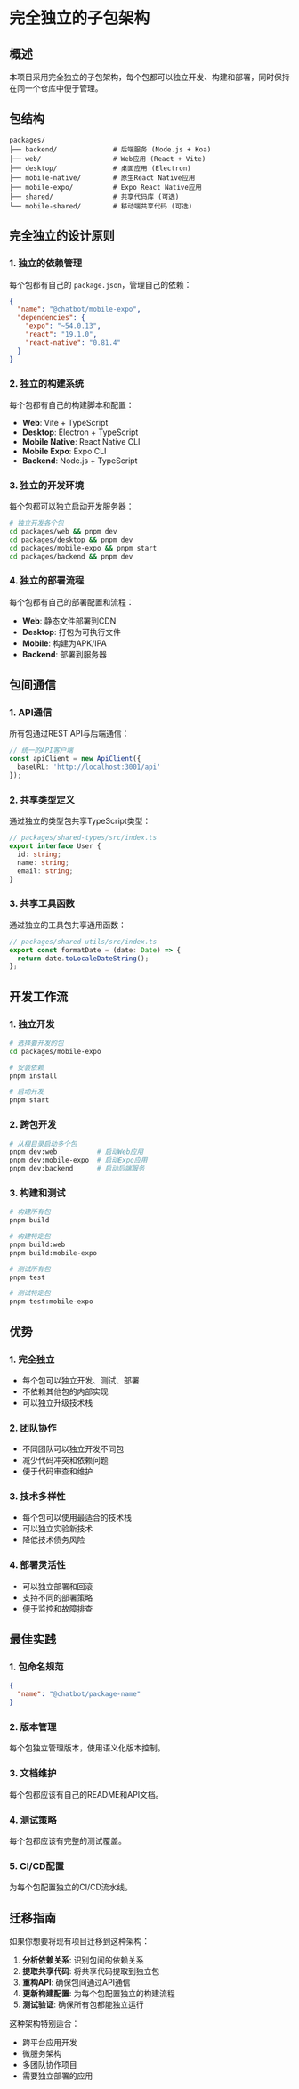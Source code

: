 # 完全独立的子包架构

## 概述

本项目采用完全独立的子包架构，每个包都可以独立开发、构建和部署，同时保持在同一个仓库中便于管理。

## 包结构

```
packages/
├── backend/              # 后端服务 (Node.js + Koa)
├── web/                  # Web应用 (React + Vite)
├── desktop/              # 桌面应用 (Electron)
├── mobile-native/        # 原生React Native应用
├── mobile-expo/          # Expo React Native应用
├── shared/               # 共享代码库 (可选)
└── mobile-shared/        # 移动端共享代码 (可选)
```

## 完全独立的设计原则

### 1. 独立的依赖管理

每个包都有自己的 `package.json`，管理自己的依赖：

```json
{
  "name": "@chatbot/mobile-expo",
  "dependencies": {
    "expo": "~54.0.13",
    "react": "19.1.0",
    "react-native": "0.81.4"
  }
}
```

### 2. 独立的构建系统

每个包都有自己的构建脚本和配置：

- **Web**: Vite + TypeScript
- **Desktop**: Electron + TypeScript
- **Mobile Native**: React Native CLI
- **Mobile Expo**: Expo CLI
- **Backend**: Node.js + TypeScript

### 3. 独立的开发环境

每个包都可以独立启动开发服务器：

```bash
# 独立开发各个包
cd packages/web && pnpm dev
cd packages/desktop && pnpm dev
cd packages/mobile-expo && pnpm start
cd packages/backend && pnpm dev
```

### 4. 独立的部署流程

每个包都有自己的部署配置和流程：

- **Web**: 静态文件部署到CDN
- **Desktop**: 打包为可执行文件
- **Mobile**: 构建为APK/IPA
- **Backend**: 部署到服务器

## 包间通信

### 1. API通信

所有包通过REST API与后端通信：

```typescript
// 统一的API客户端
const apiClient = new ApiClient({
  baseURL: 'http://localhost:3001/api'
});
```

### 2. 共享类型定义

通过独立的类型包共享TypeScript类型：

```typescript
// packages/shared-types/src/index.ts
export interface User {
  id: string;
  name: string;
  email: string;
}
```

### 3. 共享工具函数

通过独立的工具包共享通用函数：

```typescript
// packages/shared-utils/src/index.ts
export const formatDate = (date: Date) => {
  return date.toLocaleDateString();
};
```

## 开发工作流

### 1. 独立开发

```bash
# 选择要开发的包
cd packages/mobile-expo

# 安装依赖
pnpm install

# 启动开发
pnpm start
```

### 2. 跨包开发

```bash
# 从根目录启动多个包
pnpm dev:web          # 启动Web应用
pnpm dev:mobile-expo  # 启动Expo应用
pnpm dev:backend      # 启动后端服务
```

### 3. 构建和测试

```bash
# 构建所有包
pnpm build

# 构建特定包
pnpm build:web
pnpm build:mobile-expo

# 测试所有包
pnpm test

# 测试特定包
pnpm test:mobile-expo
```

## 优势

### 1. 完全独立

- 每个包可以独立开发、测试、部署
- 不依赖其他包的内部实现
- 可以独立升级技术栈

### 2. 团队协作

- 不同团队可以独立开发不同包
- 减少代码冲突和依赖问题
- 便于代码审查和维护

### 3. 技术多样性

- 每个包可以使用最适合的技术栈
- 可以独立实验新技术
- 降低技术债务风险

### 4. 部署灵活性

- 可以独立部署和回滚
- 支持不同的部署策略
- 便于监控和故障排查

## 最佳实践

### 1. 包命名规范

```json
{
  "name": "@chatbot/package-name"
}
```

### 2. 版本管理

每个包独立管理版本，使用语义化版本控制。

### 3. 文档维护

每个包都应该有自己的README和API文档。

### 4. 测试策略

每个包都应该有完整的测试覆盖。

### 5. CI/CD配置

为每个包配置独立的CI/CD流水线。

## 迁移指南

如果你想要将现有项目迁移到这种架构：

1. **分析依赖关系**: 识别包间的依赖关系
2. **提取共享代码**: 将共享代码提取到独立包
3. **重构API**: 确保包间通过API通信
4. **更新构建配置**: 为每个包配置独立的构建流程
5. **测试验证**: 确保所有包都能独立运行

这种架构特别适合：
- 跨平台应用开发
- 微服务架构
- 多团队协作项目
- 需要独立部署的应用
